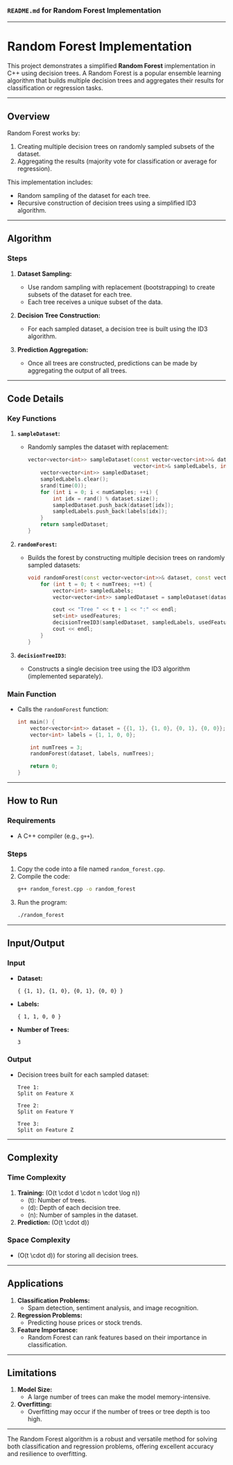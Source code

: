 ### `README.md` for Random Forest Implementation

---

# **Random Forest Implementation**

This project demonstrates a simplified **Random Forest** implementation in C++ using decision trees. A Random Forest is a popular ensemble learning algorithm that builds multiple decision trees and aggregates their results for classification or regression tasks.

---

## **Overview**

Random Forest works by:
1. Creating multiple decision trees on randomly sampled subsets of the dataset.
2. Aggregating the results (majority vote for classification or average for regression).

This implementation includes:
- Random sampling of the dataset for each tree.
- Recursive construction of decision trees using a simplified ID3 algorithm.

---

## **Algorithm**

### **Steps**
1. **Dataset Sampling:**
   - Use random sampling with replacement (bootstrapping) to create subsets of the dataset for each tree.
   - Each tree receives a unique subset of the data.

2. **Decision Tree Construction:**
   - For each sampled dataset, a decision tree is built using the ID3 algorithm.

3. **Prediction Aggregation:**
   - Once all trees are constructed, predictions can be made by aggregating the output of all trees.

---

## **Code Details**

### **Key Functions**

1. **`sampleDataset`:**
   - Randomly samples the dataset with replacement:
     ```cpp
     vector<vector<int>> sampleDataset(const vector<vector<int>>& dataset, const vector<int>& labels,
                                       vector<int>& sampledLabels, int numSamples) {
         vector<vector<int>> sampledDataset;
         sampledLabels.clear();
         srand(time(0));
         for (int i = 0; i < numSamples; ++i) {
             int idx = rand() % dataset.size();
             sampledDataset.push_back(dataset[idx]);
             sampledLabels.push_back(labels[idx]);
         }
         return sampledDataset;
     }
     ```

2. **`randomForest`:**
   - Builds the forest by constructing multiple decision trees on randomly sampled datasets:
     ```cpp
     void randomForest(const vector<vector<int>>& dataset, const vector<int>& labels, int numTrees) {
         for (int t = 0; t < numTrees; ++t) {
             vector<int> sampledLabels;
             vector<vector<int>> sampledDataset = sampleDataset(dataset, labels, sampledLabels, dataset.size());

             cout << "Tree " << t + 1 << ":" << endl;
             set<int> usedFeatures;
             decisionTreeID3(sampledDataset, sampledLabels, usedFeatures);
             cout << endl;
         }
     }
     ```

3. **`decisionTreeID3`:**
   - Constructs a single decision tree using the ID3 algorithm (implemented separately).

### **Main Function**
- Calls the `randomForest` function:
  ```cpp
  int main() {
      vector<vector<int>> dataset = {{1, 1}, {1, 0}, {0, 1}, {0, 0}};
      vector<int> labels = {1, 1, 0, 0};

      int numTrees = 3;
      randomForest(dataset, labels, numTrees);

      return 0;
  }
  ```

---

## **How to Run**

### **Requirements**
- A C++ compiler (e.g., `g++`).

### **Steps**
1. Copy the code into a file named `random_forest.cpp`.
2. Compile the code:
   ```bash
   g++ random_forest.cpp -o random_forest
   ```
3. Run the program:
   ```bash
   ./random_forest
   ```

---

## **Input/Output**

### **Input**
- **Dataset:**
  ```plaintext
  { {1, 1}, {1, 0}, {0, 1}, {0, 0} }
  ```
- **Labels:**
  ```plaintext
  { 1, 1, 0, 0 }
  ```
- **Number of Trees:**
  ```plaintext
  3
  ```

### **Output**
- Decision trees built for each sampled dataset:
  ```plaintext
  Tree 1:
  Split on Feature X

  Tree 2:
  Split on Feature Y

  Tree 3:
  Split on Feature Z
  ```

---

## **Complexity**

### **Time Complexity**
1. **Training:** \(O(t \cdot d \cdot n \cdot \log n)\)  
   - \(t\): Number of trees.
   - \(d\): Depth of each decision tree.
   - \(n\): Number of samples in the dataset.
2. **Prediction:** \(O(t \cdot d)\)

### **Space Complexity**
- \(O(t \cdot d)\) for storing all decision trees.

---

## **Applications**

1. **Classification Problems:**
   - Spam detection, sentiment analysis, and image recognition.
2. **Regression Problems:**
   - Predicting house prices or stock trends.
3. **Feature Importance:**
   - Random Forest can rank features based on their importance in classification.

---

## **Limitations**

1. **Model Size:**
   - A large number of trees can make the model memory-intensive.
2. **Overfitting:**
   - Overfitting may occur if the number of trees or tree depth is too high.

---

The Random Forest algorithm is a robust and versatile method for solving both classification and regression problems, offering excellent accuracy and resilience to overfitting.
